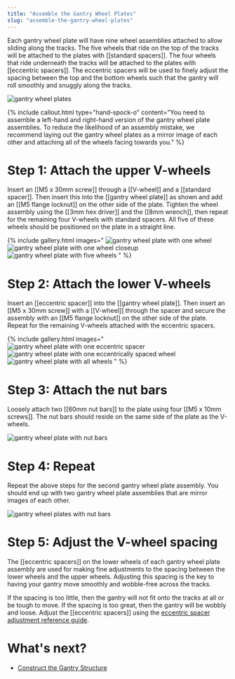 ```yaml
---
title: "Assemble the Gantry Wheel Plates"
slug: "assemble-the-gantry-wheel-plates"
---
```


Each gantry wheel plate will have nine wheel assemblies attached to allow sliding along the tracks. The five wheels that ride on the top of the tracks will be attached to the plates with [[standard spacers]]. The four wheels that ride underneath the tracks will be attached to the plates with [[eccentric spacers]]. The eccentric spacers will be used to finely adjust the spacing between the top and the bottom wheels such that the gantry will roll smoothly and snuggly along the tracks.

![gantry wheel plates](_images/gantry_wheel_plates.jpg)

{%
include callout.html
type="hand-spock-o"
content="You need to assemble a left-hand and right-hand version of the gantry wheel plate assemblies. To reduce the likelihood of an assembly mistake, we recommend laying out the gantry wheel plates as a mirror image of each other and attaching all of the wheels facing towards you."
%}

# Step 1: Attach the upper V-wheels

Insert an [[M5 x 30mm screw]] through a [[V-wheel]] and a [[standard spacer]]. Then insert this into the [[gantry wheel plate]] as shown and add an [[M5 flange locknut]] on the other side of the plate. Tighten the wheel assembly using the [[3mm hex driver]] and the [[8mm wrench]], then repeat for the remaining four V-wheels with standard spacers. All five of these wheels should be positioned on the plate in a straight line.

{% include gallery.html images="
![gantry wheel plate with one wheel](_images/gantry_wheel_plate_with_one_wheel.png)
![gantry wheel plate with one wheel closeup](_images/gantry_wheel_plate_with_one_wheel_closeup.png)
![gantry wheel plate with five wheels](_images/gantry_wheel_plate_with_five_wheels.png)
" %}

# Step 2: Attach the lower V-wheels

Insert an [[eccentric spacer]] into the [[gantry wheel plate]]. Then insert an [[M5 x 30mm screw]] with a [[V-wheel]] through the spacer and secure the assembly with an [[M5 flange locknut]] on the other side of the plate. Repeat for the remaining V-wheels attached with the eccentric spacers.

{% include gallery.html images="
![gantry wheel plate with one eccentric spacer](_images/gantry_wheel_plate_with_one_eccentric_spacer.png)
![gantry wheel plate with one eccentrically spaced wheel](_images/gantry_wheel_plate_with_one_eccentrically_spaced_wheel.png)
![gantry wheel plate with all wheels](_images/gantry_wheel_plate_with_all_wheels.png)
" %}

# Step 3: Attach the nut bars

Loosely attach two [[60mm nut bars]] to the plate using four [[M5 x 10mm screws]]. The nut bars should reside on the same side of the plate as the V-wheels.

![gantry wheel plate with nut bars](_images/gantry_wheel_plate_with_nut_bars.png)

# Step 4: Repeat

Repeat the above steps for the second gantry wheel plate assembly. You should end up with two gantry wheel plate assemblies that are mirror images of each other.

![gantry wheel plates with nut bars](_images/gantry_wheel_plates_with_nut_bars.jpg)

# Step 5: Adjust the V-wheel spacing

The [[eccentric spacers]] on the lower wheels of each gantry wheel plate assembly are used for making fine adjustments to the spacing between the lower wheels and the upper wheels. Adjusting this spacing is the key to having your gantry move smoothly and wobble-free across the tracks.

If the spacing is too little, then the gantry will not fit onto the tracks at all or be tough to move. If the spacing is too great, then the gantry will be wobbly and loose. Adjust the [[eccentric spacers]] using the [eccentric spacer adjustment reference guide](../../extras/reference/eccentric-spacer-adjustment.md).

# What's next?

 * [Construct the Gantry Structure](construct-the-gantry-structure.md)
